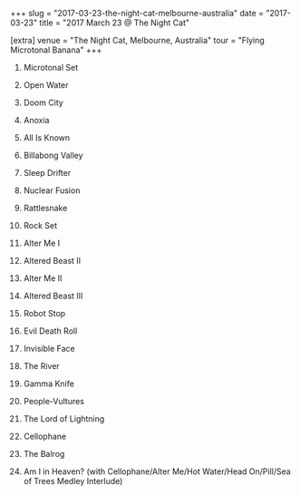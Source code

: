 +++
slug = "2017-03-23-the-night-cat-melbourne-australia"
date = "2017-03-23"
title = "2017 March 23 @ The Night Cat"

[extra]
venue = "The Night Cat, Melbourne, Australia"
tour = "Flying Microtonal Banana"
+++


 1. Microtonal Set
 2. Open Water

 3. Doom City

 4. Anoxia

 5. All Is Known

 6. Billabong Valley

 7. Sleep Drifter

 8. Nuclear Fusion

 9. Rattlesnake

10. Rock Set
11. Alter Me I

12. Altered Beast II

13. Alter Me II

14. Altered Beast III

15. Robot Stop

16. Evil Death Roll

17. Invisible Face

18. The River

19. Gamma Knife

20. People-Vultures

21. The Lord of Lightning

22. Cellophane

23. The Balrog

24. Am I in Heaven?
    (with Cellophane/Alter Me/Hot Water/Head On/Pill/Sea of Trees
    Medley Interlude)


